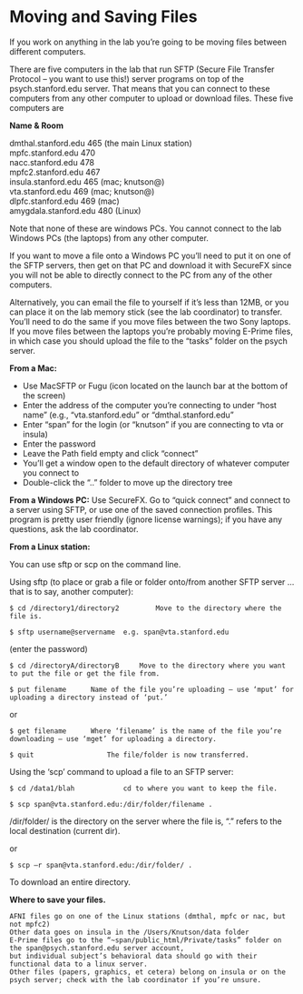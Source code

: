 # Moving and Saving Files

If you work on anything in the lab you’re going to be moving files between different computers.

There are five computers in the lab that run SFTP (Secure File Transfer Protocol – you want to use this!) server programs on top of the psych.stanford.edu server. That means that you can connect to these computers from any other computer to upload or download files. These five computers are

__Name	&	Room__

dmthal.stanford.edu 465 (the main Linux station)\
mpfc.stanford.edu	470\
nacc.stanford.edu	478\
mpfc2.stanford.edu	467\
insula.stanford.edu 465 (mac; knutson@)\
vta.stanford.edu 469 (mac; knutson@)\
dlpfc.stanford.edu	469 (mac)\
amygdala.stanford.edu 480 (Linux)

Note that none of these are windows PCs. You cannot connect to the lab Windows PCs (the laptops) from any other computer.

If you want to move a file onto a Windows PC you’ll need to put it on one of the SFTP servers, then get on that PC and download it with SecureFX since you will not be able to directly connect to the PC from any of the other computers.

Alternatively, you can email the file to yourself if it’s less than 12MB, or you can place it on the lab memory stick (see the lab coordinator) to transfer. You’ll need to do the same if you move files between the two Sony laptops. If you move files between the laptops you’re probably moving E-Prime files, in which case you should upload the file to the “tasks” folder on the psych server.

__From a Mac:__

  - Use MacSFTP or Fugu (icon located on the launch bar at the bottom of the screen)
  - Enter the address of the computer you’re connecting to under “host name” (e.g., “vta.stanford.edu” or “dmthal.stanford.edu”
  - Enter “span” for the login (or “knutson” if you are connecting to vta or insula)
  - Enter the password
  - Leave the Path field empty and click “connect”
  - You’ll get a window open to the default directory of whatever computer you connect to
  - Double-click the “..” folder to move up the directory tree
  
__From a Windows PC:__ Use SecureFX. Go to “quick connect” and connect to a server using SFTP, or use one of the saved connection profiles. This program is pretty user friendly (ignore license warnings); if you have any questions, ask the lab coordinator.

__From a Linux station:__

You can use sftp or scp on the command line.

Using sftp (to place or grab a file or folder onto/from another SFTP server … that is to say, another computer):
```
$ cd /directory1/directory2  		Move to the directory where the file is.
```
```
$ sftp username@servername 	e.g. span@vta.stanford.edu
```
(enter the password)
```
$ cd /directoryA/directoryB  	Move to the directory where you want to put the file or get the file from.
```
```
$ put filename  	Name of the file you’re uploading – use ‘mput’ for uploading a directory instead of ‘put.’
```
or
```
$ get filename  	Where ‘filename’ is the name of the file you’re downloading – use ‘mget’ for uploading a directory.
```
```
$ quit					The file/folder is now transferred.
```
Using the ‘scp’ command to upload a file to an SFTP server:
```
$ cd /data1/blah  			cd to where you want to keep the file.
```
```
$ scp span@vta.stanford.edu:/dir/folder/filename . 
```
/dir/folder/ is the directory on the server where the file is, “.” refers to the local destination (current dir).

or
```
$ scp –r span@vta.stanford.edu:/dir/folder/ . 
```
To download an entire directory.

__Where to save your files.__
```
AFNI files go on one of the Linux stations (dmthal, mpfc or nac, but not mpfc2)
Other data goes on insula in the /Users/Knutson/data folder
E-Prime files go to the “~span/public_html/Private/tasks” folder on the span@psych.stanford.edu server account, 
but individual subject’s behavioral data should go with their functional data to a linux server.
Other files (papers, graphics, et cetera) belong on insula or on the psych server; check with the lab coordinator if you’re unsure.
```

